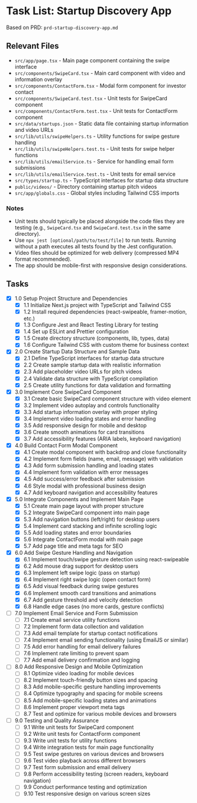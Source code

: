 # Task List: Startup Discovery App

Based on PRD: `prd-startup-discovery-app.md`

## Relevant Files

- `src/app/page.tsx` - Main page component containing the swipe interface
- `src/components/SwipeCard.tsx` - Main card component with video and information overlay
- `src/components/ContactForm.tsx` - Modal form component for investor contact
- `src/components/SwipeCard.test.tsx` - Unit tests for SwipeCard component
- `src/components/ContactForm.test.tsx` - Unit tests for ContactForm component
- `src/data/startups.json` - Static data file containing startup information and video URLs
- `src/lib/utils/swipeHelpers.ts` - Utility functions for swipe gesture handling
- `src/lib/utils/swipeHelpers.test.ts` - Unit tests for swipe helper functions
- `src/lib/utils/emailService.ts` - Service for handling email form submissions
- `src/lib/utils/emailService.test.ts` - Unit tests for email service
- `src/types/startup.ts` - TypeScript interfaces for startup data structure
- `public/videos/` - Directory containing startup pitch videos
- `src/app/globals.css` - Global styles including Tailwind CSS imports

### Notes

- Unit tests should typically be placed alongside the code files they are testing (e.g., `SwipeCard.tsx` and `SwipeCard.test.tsx` in the same directory).
- Use `npx jest [optional/path/to/test/file]` to run tests. Running without a path executes all tests found by the Jest configuration.
- Video files should be optimized for web delivery (compressed MP4 format recommended).
- The app should be mobile-first with responsive design considerations.

## Tasks

- [x] 1.0 Setup Project Structure and Dependencies
  - [x] 1.1 Initialize Next.js project with TypeScript and Tailwind CSS
  - [x] 1.2 Install required dependencies (react-swipeable, framer-motion, etc.)
  - [x] 1.3 Configure Jest and React Testing Library for testing
  - [x] 1.4 Set up ESLint and Prettier configuration
  - [x] 1.5 Create directory structure (components, lib, types, data)
  - [x] 1.6 Configure Tailwind CSS with custom theme for business context

- [x] 2.0 Create Startup Data Structure and Sample Data
  - [x] 2.1 Define TypeScript interfaces for startup data structure
  - [x] 2.2 Create sample startup data with realistic information
  - [x] 2.3 Add placeholder video URLs for pitch videos
  - [x] 2.4 Validate data structure with TypeScript compilation
  - [x] 2.5 Create utility functions for data validation and formatting

- [x] 3.0 Implement Core SwipeCard Component
  - [x] 3.1 Create basic SwipeCard component structure with video element
  - [x] 3.2 Implement video autoplay and controls functionality
  - [x] 3.3 Add startup information overlay with proper styling
  - [x] 3.4 Implement video loading states and error handling
  - [x] 3.5 Add responsive design for mobile and desktop
  - [x] 3.6 Create smooth animations for card transitions
  - [x] 3.7 Add accessibility features (ARIA labels, keyboard navigation)

- [x] 4.0 Build Contact Form Modal Component
  - [x] 4.1 Create modal component with backdrop and close functionality
  - [x] 4.2 Implement form fields (name, email, message) with validation
  - [x] 4.3 Add form submission handling and loading states
  - [x] 4.4 Implement form validation with error messages
  - [x] 4.5 Add success/error feedback after submission
  - [x] 4.6 Style modal with professional business design
  - [x] 4.7 Add keyboard navigation and accessibility features

- [x] 5.0 Integrate Components and Implement Main Page
  - [x] 5.1 Create main page layout with proper structure
  - [x] 5.2 Integrate SwipeCard component into main page
  - [x] 5.3 Add navigation buttons (left/right) for desktop users
  - [x] 5.4 Implement card stacking and infinite scrolling logic
  - [x] 5.5 Add loading states and error boundaries
  - [x] 5.6 Integrate ContactForm modal with main page
  - [x] 5.7 Add page title and meta tags for SEO

- [x] 6.0 Add Swipe Gesture Handling and Navigation
  - [x] 6.1 Implement touch/swipe gesture detection using react-swipeable
  - [x] 6.2 Add mouse drag support for desktop users
  - [x] 6.3 Implement left swipe logic (pass on startup)
  - [x] 6.4 Implement right swipe logic (open contact form)
  - [x] 6.5 Add visual feedback during swipe gestures
  - [x] 6.6 Implement smooth card transitions and animations
  - [x] 6.7 Add gesture threshold and velocity detection
  - [x] 6.8 Handle edge cases (no more cards, gesture conflicts)

- [ ] 7.0 Implement Email Service and Form Submission
  - [ ] 7.1 Create email service utility functions
  - [ ] 7.2 Implement form data collection and validation
  - [ ] 7.3 Add email template for startup contact notifications
  - [ ] 7.4 Implement email sending functionality (using EmailJS or similar)
  - [ ] 7.5 Add error handling for email delivery failures
  - [ ] 7.6 Implement rate limiting to prevent spam
  - [ ] 7.7 Add email delivery confirmation and logging

- [ ] 8.0 Add Responsive Design and Mobile Optimization
  - [ ] 8.1 Optimize video loading for mobile devices
  - [ ] 8.2 Implement touch-friendly button sizes and spacing
  - [ ] 8.3 Add mobile-specific gesture handling improvements
  - [ ] 8.4 Optimize typography and spacing for mobile screens
  - [ ] 8.5 Add mobile-specific loading states and animations
  - [ ] 8.6 Implement proper viewport meta tags
  - [ ] 8.7 Test and optimize for various mobile devices and browsers

- [ ] 9.0 Testing and Quality Assurance
  - [ ] 9.1 Write unit tests for SwipeCard component
  - [ ] 9.2 Write unit tests for ContactForm component
  - [ ] 9.3 Write unit tests for utility functions
  - [ ] 9.4 Write integration tests for main page functionality
  - [ ] 9.5 Test swipe gestures on various devices and browsers
  - [ ] 9.6 Test video playback across different browsers
  - [ ] 9.7 Test form submission and email delivery
  - [ ] 9.8 Perform accessibility testing (screen readers, keyboard navigation)
  - [ ] 9.9 Conduct performance testing and optimization
  - [ ] 9.10 Test responsive design on various screen sizes
